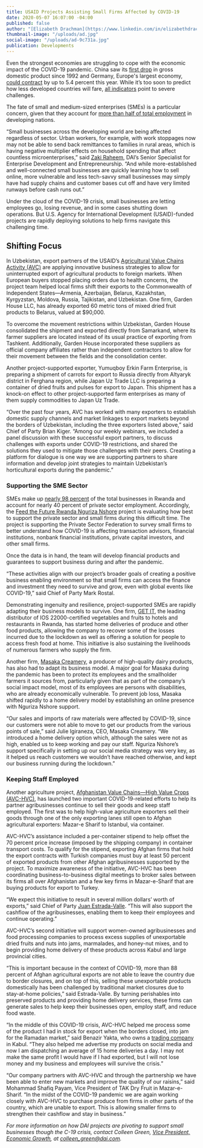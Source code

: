 ```yaml
---
title: USAID Projects Assisting Small Firms Affected by COVID-19
date: 2020-05-07 16:07:00 -04:00
published: false
author: "[Elizabeth Drachman](https://www.linkedin.com/in/elizabethdrachman/)"
thumbnail-image: "/uploads/ad.jpg"
social-image: "/uploads/ad-9c731a.jpg"
publication: Developments
---
```


Even the strongest economies are struggling to cope with the economic impact of the COVID-19 pandemic. China saw its [first drop](https://www.csis.org/analysis/global-economic-impacts-covid-19) in gross domestic product since 1992 and Germany, Europe's largest economy, [could contract](https://www.rte.ie/news/business/2020/0330/1127328-german-economic-outlook/) by up to 5.4 percent this year. While it’s too soon to predict how less developed countries will fare, [all indicators](http://www.ipsnews.net/2020/04/economic-impact-covid-19-developing-countries-part-2/) point to severe challenges.

The fate of small and medium-sized enterprises (SMEs) is a particular concern, given that they account for [more than half of total employment](https://www.worldbank.org/en/topic/smefinance) in developing nations. 





“Small businesses across the developing world are being affected regardless of sector. Urban workers, for example, with work stoppages now may not be able to send back remittances to families in rural areas, which is having negative multiplier effects on household spending that affect countless microenterprises,” said [Zaki Raheem](https://www.dai.com/who-we-are/our-team/zaki-raheem), DAI’s Senior Specialist for Enterprise Development and Entrepreneurship. “And while more-established and well-connected small businesses are quickly learning how to sell online, more vulnerable and less tech-savvy small businesses may simply have had supply chains and customer bases cut off and have very limited runways before cash runs out.”

Under the cloud of the COVID-19 crisis, small businesses are letting employees go, losing revenue, and in some cases shutting down operations. But U.S. Agency for International Development (USAID)-funded projects are rapidly deploying solutions to help firms navigate this challenging time. 

## Shifting Focus

In Uzbekistan, export partners of the USAID’s [Agricultural Value Chains Activity (AVC)](https://www.dai.com/our-work/projects/uzbekistan-usaid-agricultural-value-chain-activity-uzbekistan-uzbekistan-avc) are applying innovative business strategies to allow for uninterrupted export of agricultural products to foreign markets. When European buyers stopped placing orders due to health concerns, the project team helped local firms shift their exports to the Commonwealth of Independent States—Armenia, Azerbaijan, Belarus, Kazakhstan, Kyrgyzstan, Moldova, Russia, Tajikistan, and Uzbekistan. One firm, Garden House LLC, has already exported 60 metric tons of mixed dried fruit products to Belarus, valued at $90,000. 

To overcome the movement restrictions within Uzbekistan, Garden House consolidated the shipment and exported directly from Samarkand, where its farmer suppliers are located instead of its usual practice of exporting from Tashkent. Additionally, Garden House incorporated these suppliers as official company affiliates rather than independent contractors to allow for their movement between the fields and the consolidation center.  

Another project-supported exporter, Yumuqboy Erkin Farm Enterprise, is preparing a shipment of carrots for export to Russia directly from Altyaryk district in Ferghana region, while Japan Uz Trade LLC is preparing a container of dried fruits and pulses for export to Japan. This shipment has a knock-on effect to other project-supported farm enterprises as many of them supply commodities to Japan Uz Trade.  

“Over the past four years, AVC has worked with many exporters to establish domestic supply channels and market linkages to export markets beyond the borders of Uzbekistan, including the three exporters listed above,” said Chief of Party Brian Kiger. “Among our weekly webinars, we included a panel discussion with these successful export partners, to discuss challenges with exports under COVID-19 restrictions, and shared the solutions they used to mitigate those challenges with their peers. Creating a platform for dialogue is one way we are supporting partners to share information and develop joint strategies to maintain Uzbekistan’s horticultural exports during the pandemic.”

### Supporting the SME Sector

SMEs make up [nearly 98 percent](https://fortuneofafrica.com/rwanda/micro-small-medium-enterprises-in-rwanda/) of the total businesses in Rwanda and account for nearly 40 percent of private sector employment. Accordingly, the [Feed the Future Rwanda Nguriza Nshore](https://www.dai.com/our-work/projects/rwanda-nguriza-nshore) project is evaluating how best to support the private sector and small firms during this difficult time. The project is supporting the Private Sector Federation to survey small firms to better understand how COVID-19 is affecting transaction advisors, financial institutions, nonbank financial institutions, private capital investors, and other small firms. 

Once the data is in hand, the team will develop financial products and guarantees to support business during and after the pandemic.

“These activities align with our project’s broader goals of creating a positive business enabling environment so that small firms can access the finance and investment they need to survive and grow, even with global events like COVID-19,” said Chief of Party Mark Rostal.

Demonstrating ingenuity and resilience, project-supported SMEs are rapidly adapting their business models to survive. One firm, [GET IT](https://getitltd.com/), the leading distributor of IOS 22000-certified vegetables and fruits to hotels and restaurants in Rwanda, has started home deliveries of produce and other food products, allowing the company to recover some of the losses incurred due to the lockdown as well as offering a solution for people to access fresh food at home. This initiative is also sustaining the livelihoods of numerous farmers who supply the firm.  
 
Another firm, [Masaka Creamery](https://www.facebook.com/MasakaCreameryLTD), a producer of high-quality dairy products, has also had to adapt its business model. A major goal for Masaka during the pandemic has been to protect its employees and the smallholder farmers it sources from, particularly given that as part of the company’s social impact model, most of its employees are persons with disabilities, who are already economically vulnerable. To prevent job loss, Masaka shifted rapidly to a home delivery model by establishing an online presence with Nguriza Nshore support.

“Our sales and imports of raw materials were affected by COVID-19, since our customers were not able to move to get our products from the various points of sale,” said Julie Igiraneza, CEO, Masaka Creamery. “We introduced a home delivery option which, although the sales were not as high, enabled us to keep working and pay our staff. Nguriza Nshore’s support specifically in setting up our social media strategy was very key, as it helped us reach customers we wouldn’t have reached otherwise, and kept our business running during the lockdown.”

### Keeping Staff Employed

Another agriculture project, [Afghanistan Value Chains—High Value Crops (AVC-HVC)](https://www.dai.com/our-work/projects/afghanistan-value-chains-high-value-crops), has launched two important COVID-19-related efforts to help its partner agribusinesses continue to sell their goods and keep staff employed. The first was to help high-value agriculture exporters sell their goods through one of the only exporting lanes still open to Afghan agricultural exporters: Mazar-e Sharif to Istanbul, via container. 

AVC-HVC’s assistance included a per-container stipend to help offset the 70 percent price increase (imposed by the shipping company) in container transport costs. To qualify for the stipend, exporting Afghan firms that hold the export contracts with Turkish companies must buy at least 50 percent of exported products from other Afghan agribusinesses supported by the project. To maximize awareness of the initiative, AVC-HVC has been coordinating business-to-business digital meetings to broker sales between its firms all over Afghanistan and a few key firms in Mazar-e-Sharif that are buying products for export to Turkey. 

“We expect this initiative to result in several million dollars’ worth of exports,” said Chief of Party [Juan Estrada-Valle](https://www.dai.com/who-we-are/our-team/juan-estrada-valle). “This will also support the cashflow of the agribusinesses, enabling them to keep their employees and continue operating.”

AVC-HVC’s second initiative will support women-owned agribusinesses and food processing companies to process excess supplies of unexportable dried fruits and nuts into jams, marmalades, and honey-nut mixes, and to begin providing home delivery of these products across Kabul and large provincial cities. 

“This is important because in the context of COVID-19, more than 88 percent of Afghan agricultural exports are not able to leave the country due to border closures, and on top of this, selling these unexportable products domestically has been challenged by traditional market closures due to stay-at-home policies,” said Estrada-Valle. By turning perishables into preserved products and providing home delivery services, these firms can generate sales to help keep their businesses open, employ staff, and reduce food waste.

“In the middle of this COVID-19 crisis, AVC-HVC helped me process some of the product I had in stock for export when the borders closed, into jam for the Ramadan market,” said Benazir Yakta, who owns a [trading company](https://www.benaziryakta.com/) in Kabul. “They also helped me advertise my products on social media and now I am dispatching an average of 15 home deliveries a day. I may not make the same profit I would have if I had exported, but I will not lose money and my business and employees will survive the crisis.”

“Our company partners with AVC-HVC and through the partnership we have been able to enter new markets and improve the quality of our raisins,” said Mohammad Shafiq Payam, Vice President of TAK Dry Fruit in Mazar-e-Sharif. “In the midst of the COVID-19 pandemic we are again working closely with AVC-HVC to purchase produce from firms in other parts of the country, which are unable to export. This is allowing smaller firms to strengthen their cashflow and stay in business.”

*For more information on how DAI projects are pivoting to support small businesses though the C-19 crisis, contact Colleen Green, [Vice President, Economic Growth](https://www.dai.com/who-we-are/our-team/colleen-green), at colleen_green@dai.com.*